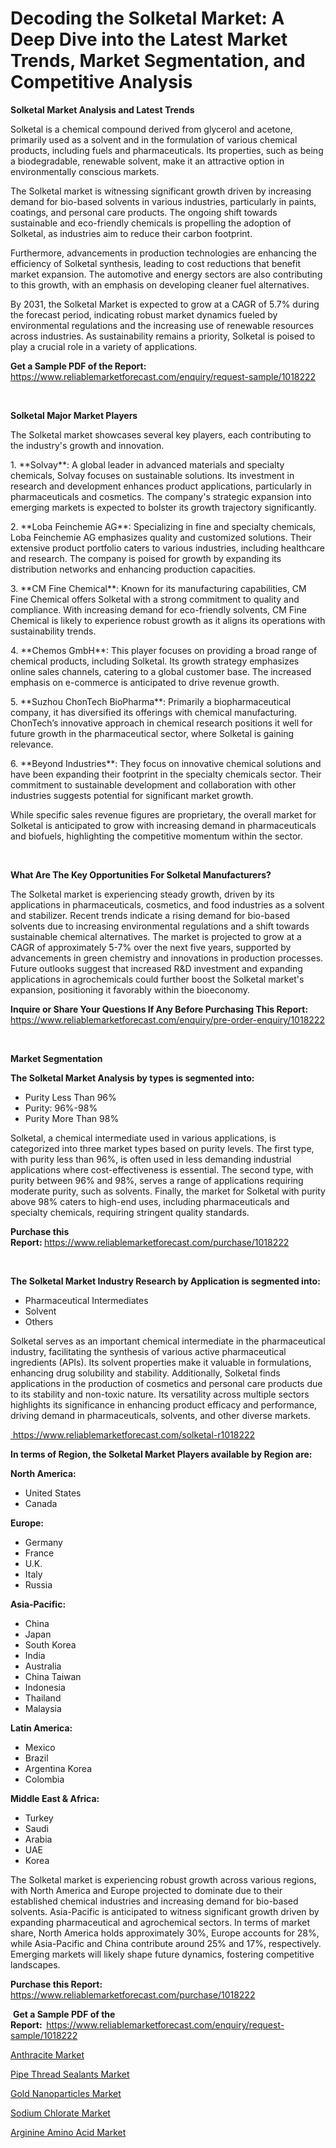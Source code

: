 <p><h1>Decoding the Solketal Market: A Deep Dive into the Latest Market Trends, Market Segmentation, and Competitive Analysis</h1></p><p><strong>Solketal Market Analysis and Latest Trends</strong></p>
<p><p>Solketal is a chemical compound derived from glycerol and acetone, primarily used as a solvent and in the formulation of various chemical products, including fuels and pharmaceuticals. Its properties, such as being a biodegradable, renewable solvent, make it an attractive option in environmentally conscious markets.</p><p>The Solketal market is witnessing significant growth driven by increasing demand for bio-based solvents in various industries, particularly in paints, coatings, and personal care products. The ongoing shift towards sustainable and eco-friendly chemicals is propelling the adoption of Solketal, as industries aim to reduce their carbon footprint.</p><p>Furthermore, advancements in production technologies are enhancing the efficiency of Solketal synthesis, leading to cost reductions that benefit market expansion. The automotive and energy sectors are also contributing to this growth, with an emphasis on developing cleaner fuel alternatives.</p><p>By 2031, the Solketal Market is expected to grow at a CAGR of 5.7% during the forecast period, indicating robust market dynamics fueled by environmental regulations and the increasing use of renewable resources across industries. As sustainability remains a priority, Solketal is poised to play a crucial role in a variety of applications.</p></p>
<p><strong>Get a Sample PDF of the Report:&nbsp;</strong> <a href="https://www.reliablemarketforecast.com/enquiry/request-sample/1018222?utm_campaign=1875&utm_medium=2&utm_source=Github&utm_content=ia&utm_term=02042025&utm_id=solketal">https://www.reliablemarketforecast.com/enquiry/request-sample/1018222</a></p>
<p>&nbsp;</p>
<p><strong>Solketal Major Market Players</strong></p>
<p><p>The Solketal market showcases several key players, each contributing to the industry's growth and innovation. </p><p>1. **Solvay**: A global leader in advanced materials and specialty chemicals, Solvay focuses on sustainable solutions. Its investment in research and development enhances product applications, particularly in pharmaceuticals and cosmetics. The company's strategic expansion into emerging markets is expected to bolster its growth trajectory significantly.</p><p>2. **Loba Feinchemie AG**: Specializing in fine and specialty chemicals, Loba Feinchemie AG emphasizes quality and customized solutions. Their extensive product portfolio caters to various industries, including healthcare and research. The company is poised for growth by expanding its distribution networks and enhancing production capacities.</p><p>3. **CM Fine Chemical**: Known for its manufacturing capabilities, CM Fine Chemical offers Solketal with a strong commitment to quality and compliance. With increasing demand for eco-friendly solvents, CM Fine Chemical is likely to experience robust growth as it aligns its operations with sustainability trends.</p><p>4. **Chemos GmbH**: This player focuses on providing a broad range of chemical products, including Solketal. Its growth strategy emphasizes online sales channels, catering to a global customer base. The increased emphasis on e-commerce is anticipated to drive revenue growth.</p><p>5. **Suzhou ChonTech BioPharma**: Primarily a biopharmaceutical company, it has diversified its offerings with chemical manufacturing. ChonTech’s innovative approach in chemical research positions it well for future growth in the pharmaceutical sector, where Solketal is gaining relevance.</p><p>6. **Beyond Industries**: They focus on innovative chemical solutions and have been expanding their footprint in the specialty chemicals sector. Their commitment to sustainable development and collaboration with other industries suggests potential for significant market growth.</p><p>While specific sales revenue figures are proprietary, the overall market for Solketal is anticipated to grow with increasing demand in pharmaceuticals and biofuels, highlighting the competitive momentum within the sector.</p></p>
<p>&nbsp;</p>
<p><strong>What Are The Key Opportunities For Solketal Manufacturers?</strong></p>
<p><p>The Solketal market is experiencing steady growth, driven by its applications in pharmaceuticals, cosmetics, and food industries as a solvent and stabilizer. Recent trends indicate a rising demand for bio-based solvents due to increasing environmental regulations and a shift towards sustainable chemical alternatives. The market is projected to grow at a CAGR of approximately 5-7% over the next five years, supported by advancements in green chemistry and innovations in production processes. Future outlooks suggest that increased R&D investment and expanding applications in agrochemicals could further boost the Solketal market's expansion, positioning it favorably within the bioeconomy.</p></p>
<p><strong>Inquire or Share Your Questions If Any Before Purchasing This Report:</strong> <a href="https://www.reliablemarketforecast.com/enquiry/pre-order-enquiry/1018222?utm_campaign=1875&utm_medium=2&utm_source=Github&utm_content=ia&utm_term=02042025&utm_id=solketal">https://www.reliablemarketforecast.com/enquiry/pre-order-enquiry/1018222</a></p>
<p>&nbsp;</p>
<p><strong>Market Segmentation</strong></p>
<p><strong>The Solketal Market Analysis by types is segmented into:</strong></p>
<p><ul><li>Purity Less Than 96%</li><li>Purity: 96%-98%</li><li>Purity More Than 98%</li></ul></p>
<p><p>Solketal, a chemical intermediate used in various applications, is categorized into three market types based on purity levels. The first type, with purity less than 96%, is often used in less demanding industrial applications where cost-effectiveness is essential. The second type, with purity between 96% and 98%, serves a range of applications requiring moderate purity, such as solvents. Finally, the market for Solketal with purity above 98% caters to high-end uses, including pharmaceuticals and specialty chemicals, requiring stringent quality standards.</p></p>
<p><strong>Purchase this Report:&nbsp;</strong><a href="https://www.reliablemarketforecast.com/purchase/1018222?utm_campaign=1875&utm_medium=2&utm_source=Github&utm_content=ia&utm_term=02042025&utm_id=solketal">https://www.reliablemarketforecast.com/purchase/1018222</a></p>
<p>&nbsp;</p>
<p><strong>The Solketal Market Industry Research by Application is segmented into:</strong></p>
<p><ul><li>Pharmaceutical Intermediates</li><li>Solvent</li><li>Others</li></ul></p>
<p><p>Solketal serves as an important chemical intermediate in the pharmaceutical industry, facilitating the synthesis of various active pharmaceutical ingredients (APIs). Its solvent properties make it valuable in formulations, enhancing drug solubility and stability. Additionally, Solketal finds applications in the production of cosmetics and personal care products due to its stability and non-toxic nature. Its versatility across multiple sectors highlights its significance in enhancing product efficacy and performance, driving demand in pharmaceuticals, solvents, and other diverse markets.</p></p>
<p><a href="https://www.reliablemarketforecast.com/solketal-r1018222?utm_campaign=1875&utm_medium=2&utm_source=Github&utm_content=ia&utm_term=02042025&utm_id=solketal">&nbsp;https://www.reliablemarketforecast.com/solketal-r1018222</a></p>
<p><strong>In terms of Region, the Solketal Market Players available by Region are:</strong></p>
<p>
    <p> <strong> North America: </strong>
        <ul>
            <li>United States</li>
            <li>Canada</li>
        </ul>
        </p> 
    <p> <strong> Europe: </strong>
        <ul>
            <li>Germany</li>
            <li>France</li>
            <li>U.K.</li>
            <li>Italy</li>
            <li>Russia</li>
        </ul>
        </p> 
    <p> <strong> Asia-Pacific: </strong>
        <ul>
            <li>China</li>
            <li>Japan</li>
            <li>South Korea</li>
            <li>India</li>
            <li>Australia</li>
            <li>China Taiwan</li>
            <li>Indonesia</li>
            <li>Thailand</li>
            <li>Malaysia</li>
        </ul>
        </p> 
    <p> <strong> Latin America: </strong>
        <ul>
            <li>Mexico</li>
            <li>Brazil</li>
            <li>Argentina Korea</li>
            <li>Colombia</li>
        </ul>
        </p> 
    <p> <strong> Middle East & Africa: </strong>
        <ul>
            <li>Turkey</li>
            <li>Saudi</li>
            <li>Arabia</li>
            <li>UAE</li>
            <li>Korea</li>
        </ul>
    </p>
    </p>
<p><p>The Solketal market is experiencing robust growth across various regions, with North America and Europe projected to dominate due to their established chemical industries and increasing demand for bio-based solvents. Asia-Pacific is anticipated to witness significant growth driven by expanding pharmaceutical and agrochemical sectors. In terms of market share, North America holds approximately 30%, Europe accounts for 28%, while Asia-Pacific and China contribute around 25% and 17%, respectively. Emerging markets will likely shape future dynamics, fostering competitive landscapes.</p></p>
<p><strong>Purchase this Report: </strong><a href="https://www.reliablemarketforecast.com/purchase/1018222?utm_campaign=1875&utm_medium=2&utm_source=Github&utm_content=ia&utm_term=02042025&utm_id=solketal">https://www.reliablemarketforecast.com/purchase/1018222</a></p>
<p>&nbsp;<strong>Get a Sample PDF of the Report:&nbsp;&nbsp;</strong><a href="https://www.reliablemarketforecast.com/enquiry/request-sample/1018222?utm_campaign=1875&utm_medium=2&utm_source=Github&utm_content=ia&utm_term=02042025&utm_id=solketal">https://www.reliablemarketforecast.com/enquiry/request-sample/1018222</a></p>
<p><strong></strong></p>
<p><p><a href="https://github.com/kevoncesya4j/Market-Research-Report-List-1/blob/main/anthracite-market.md?utm_campaign=1875&utm_medium=2&utm_source=Github&utm_content=ia&utm_term=02042025&utm_id=solketal">Anthracite Market</a></p><p><a href="https://github.com/omemaeuseda/Market-Research-Report-List-1/blob/main/pipe-thread-sealants-market.md?utm_campaign=1875&utm_medium=2&utm_source=Github&utm_content=ia&utm_term=02042025&utm_id=solketal">Pipe Thread Sealants Market</a></p><p><a href="https://github.com/rentzszaszjn/Market-Research-Report-List-1/blob/main/gold-nanoparticles-market.md?utm_campaign=1875&utm_medium=2&utm_source=Github&utm_content=ia&utm_term=02042025&utm_id=solketal">Gold Nanoparticles Market</a></p><p><a href="https://github.com/sitarzerpa3d/Market-Research-Report-List-1/blob/main/sodium-chlorate-market.md?utm_campaign=1875&utm_medium=2&utm_source=Github&utm_content=ia&utm_term=02042025&utm_id=solketal">Sodium Chlorate Market</a></p><p><a href="https://github.com/yenagmah/Market-Research-Report-List-1/blob/main/arginine-amino-acid-market.md?utm_campaign=1875&utm_medium=2&utm_source=Github&utm_content=ia&utm_term=02042025&utm_id=solketal">Arginine Amino Acid Market</a></p></p>